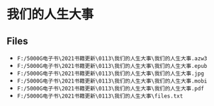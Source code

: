 # 我们的人生大事

## Files

- `F:/5000G电子书\2021书籍更新\0113\我们的人生大事\我们的人生大事.azw3`
- `F:/5000G电子书\2021书籍更新\0113\我们的人生大事\我们的人生大事.epub`
- `F:/5000G电子书\2021书籍更新\0113\我们的人生大事\我们的人生大事.jpg`
- `F:/5000G电子书\2021书籍更新\0113\我们的人生大事\我们的人生大事.mobi`
- `F:/5000G电子书\2021书籍更新\0113\我们的人生大事\我们的人生大事.pdf`
- `F:/5000G电子书\2021书籍更新\0113\我们的人生大事\files.txt`
